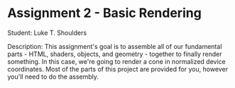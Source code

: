 # Assignment 2 - Basic Rendering

Student: Luke T. Shoulders

Description: This assignment's goal is to assemble all of our fundamental parts - HTML, shaders, objects, and geometry - together to finally render something.  In this case, we're going to render a cone in normalized device coordinates.  Most of the parts of this project are provided for you, however you'll need to do the assembly.